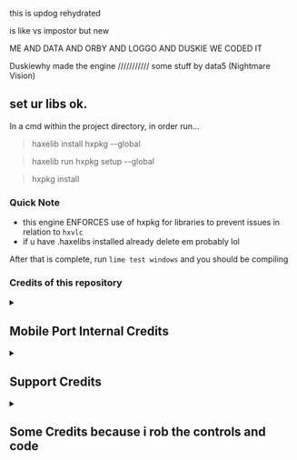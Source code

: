 this is updog
rehydrated


is like vs impostor but new


ME AND DATA AND ORBY AND LOGGO AND DUSKIE WE CODED IT

Duskiewhy made the engine /////////// some stuff by data5 
(Nightmare Vision)


## set ur libs ok.

In a cmd within the project directory, in order run...

> haxelib install hxpkg --global

> haxelib run hxpkg setup --global

> hxpkg install

### Quick Note
- this engine ENFORCES use of hxpkg for libraries to prevent issues in relation to `hxvlc`
- if u have .haxelibs installed already delete em probably lol


After that is complete, run `lime test windows` and you should be compiling

### Credits of this repository

<details>
  <summary><h2>Mobile Port Internal Credits</h2></summary>

- Credits to [sysource_xyz](ttps://youtube.com/@sysource-xyz) to porting the mod
</details>

<details>
  <summary><h2>Support Credits</h2></summary>

- Credits to [gbl_studios](ttps://youtube.com/@gblstudios-u5v) to helping me in discord
</details>

<details>
  <summary><h2>Some Credits because i rob the controls and code</h2></summary>

- Credits to [Heropowerbrine](https://youtube.com/@Heropowerbrine) of The Mobile Controls
- Credits to some people because i dont know the name:P
- Credits to [Idklel01](https://github.com/Idklel01) of some codes:0, I dont know his yt url.(i recently removed the codes maked by he :c)
</details>